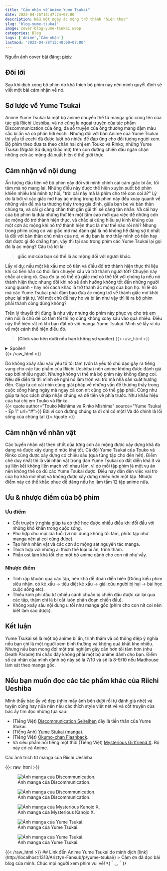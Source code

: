 ```yaml
---
title: "Cảm nhận về Anime Yume Tsukai"
date: 2023-04-26T14:47:24+07:00
description: Nếu một ngày ác mộng trở thành "hiện thực"
slug: "blog-yume-tsukai"
image: cover-blog-yume-tsukai.webp
categories: Blog
tags: ['Anime','Cảm nhận']
lastmod: '2023-04-28T15:40:00+07:00'
---
```

Nguồn ảnh cover bài đăng: [pixiv](https://www.pixiv.net/en/artworks/27562327)   
## Đôi lời  
Sau khi dịch xong bộ phim do khá thích bộ phim này nên mình quyết định sẽ viết một bài cảm nhận về nó.
## Sơ lược về Yume Tsukai   
Anime Yume Tsukai là một bộ anime chuyển thể từ manga gốc cùng tên của tác giả [Riichi Ueshiba](https://myanimelist.net/people/3230/Riichi_Ueshiba), và nó cũng là ngoại truyện của tác phẩm Discommunication của ông, đa số truyện của ông thường mang đậm màu sắc bí ẩn và có phần hơi ecchi. Nhưng đối với bản Anime của Yume Tsukai thì yếu tố ecchi đã được lượt bỏ nhiều để đáp ứng cho đối tượng người xem.
Bộ phim theo đưa ta theo chân hai chị em Touko và Rinko; những Yume Tsukai (Người Sử dụng Giấc mơ) trên con đường chiến đấu ngăn chặn những cơn ác mộng đã xuất hiện ở thế giới thực.
## Cảm nhận về nội dung   
Ấn tượng đầu tiên về bộ phim này đối với mình chính cái cảm giác bí ẩn, tối tăm mà nó mang lại. Những điều này được thể hiện xuyên suốt bộ phim khiến nhiều khi mình tự hỏi, "trời cái này mà là phim cho trẻ con coi à?"
Lý do là bởi vì các giấc mơ hay ác mộng trong bộ phim này đều xoay quanh về những vấn đề mà ta thường thấy trong gia đình, giữa bạn bè và bản thân chúng ta, và cái gì càng chân thật gần gũi thì sẽ càng tàn nhẫn. Và cái hay của bộ phim là đưa những thứ lên một tầm cao mới qua việc để những cơn ác mộng đó trở thành hiện thực, và chắc ai cũng hiểu sự kinh khủng của một cơn ác mộng khi nó trở thành hiện thực là như thế nào rồi nhỉ? 
Nhưng trong phim cũng có vài giấc mơ mà đánh giá là nó không hề đáng sợ ít nhất là đối với bản thân chủ nhân của nó, ví dụ bạn là mơ thấy mình có tiền hay đạt được gì đó chẳng hạn, vậy thì tại sao trong phim các Yume Tsukai lại gọi đó là ác mộng? Câu trả lời là:    
> **giấc mơ của bạn có thể là ác mộng đối với người khác.**

Lấy ví dụ: nếu một kẻ xấu mơ có tiền và điều đó trở thành hiện thực thì liệu khi có tiền hắn có thôi làm chuyện xấu và trở thành người tốt? Chuyện này chắc ai cũng rõ.
Qua đó ta có thể dù giấc mơ có thể tốt với chúng ta nếu nó thành hiện thực nhưng đôi khi nó sẽ ảnh hưởng không tốt đến những người xung quanh - hay nói cách khác là trở thành ác mộng của bọn họ. Vì lẽ đó mà các Yume Tsukai phải đảm bảo đưa ác mộng trở về thành giấc mơ khôi phục lại trật tự. Với một chủ đề hay ho và bí ẩn như vậy thì lẽ ra bộ phim phải thành công đúng không?

Trên lý thuyết thì đúng là như vậy nhưng do phim này phục vụ cho trẻ em nên nói là chủ đề có tâm tối thì họ cũng không xoáy sâu vào quá nhiều. Điều này thể hiện rất rõ khi bạn đặt nó với manga Yume Tsukai.
Mình sẽ lấy ví dụ về một cảnh thể hiện điều đó.   

>**(Click vào bên dưới nếu bạn không sợ spoiler)**
{{< raw_html >}}  
<details> 
  <summary>Spoiler!</summary>
  Ở vụ án đầu tiên trong anime thì nó chỉ đơn thuần là về vụ mất tích của một cô gái do chủ nhân của của ác mộng thích cô ấy nhưng lại sợ bị từ chối và nó chỉ kéo dài một tập. Và nó chỉ có thế.
  Nhưng trong manga thì vụ này khá dark đại loại không chỉ một người bị mất tích mà chủ nhân ác mộng lại còn là con trai giả gái và muốn người mình yêu trở thành nam và "hoà làm một với họ." Holyshit quả này mà lên anime thời này cháy phải biết.
</details>
{{< /raw_html >}}
  
Do không xoáy sâu vào yếu tố tối tăm (vốn là yếu tố chủ đạo gây ra tiếng vang cho các tác phẩm của Riichi Ueshiba) nên anime không được đánh giá cao bởi nhiều người. Nhưng không vì thế mà bộ phim này không đáng coi. Nếu để diễn tả thì mình sẽ nghĩ nó làm tròn vai trò mà nhà sản xuất hướng đến. Giúp ta có cái nhìn cũng giải pháp về những vấn đề thường thấy trong cuộc sống hàng ngày mà ngay cả con nít cũng có thể gặp phải. Cũng như giúp ta học cách chấp nhận chúng và để tiến về phía trước. Như khẩu hiệu của hai chị em Touko và Rinko.  
{{< quote author="Touko Mishima và Rinko Mishima" source="Yume Tsukai - Ep 1" url="#">}}
Bởi vì con đường chúng ta đi chỉ có một! Và đó chính là lối sống của chúng ta!
{{< /quote >}}
## Cảm nhận về nhân vật  
Các tuyến nhân vật then chốt của từng cơn ác mộng được xây dựng khá đa dạng và được xây dựng ở mức khá tốt. Cả đội Yume Tsukai của Touko và Rinko cũng được xây dựng có chiều sâu (qua từng tập cho đến hết). Điểm chê duy nhất thì là vài nhân vật trong dàn Yume Tsukai có đất diễn khá ít và sự liên kết không liền mạch với nhau lắm, vì do mỗi tập phim là một vụ án nên không thể có đủ các Yume Tsukai được. Điều này dẫn đến việc vai trò của họ khá mờ nhạt và không được xây dựng nhiều hơn một tập. Nhược điểm này có thể khắc phục dễ dàng nếu họ làm tầm 12 tập anime nữa.
## Ưu & nhược điểm của bộ phim   
### Ưu điểm    
- Cốt truyện ý nghĩa giúp ta có thể học được nhiều điều khi đối đầu với những khó khăn trong cuộc sống.
- Phù hợp cho mọi lứa tuổi (vì nội dung không tối tăm, phức tạp như manga nên ai coi cũng được).
- Tạo hình nhân vật và các cơn ác mộng sát nguyên tác manga.
- Thích hợp với những ai thích thể loại bí ẩn, trinh thám.
- Phần ost làm khá tốt cho một bộ anime dành cho con nít như vầy.
### Nhược điểm   
- Tính rập khuôn qua các tập, nên khá dễ đoán diễn biến (Giống kiểu phim siêu nhân. có kẻ xấu -> tiệu diệt kẻ xấu -> giải cứu người bị hại -> bài học cuộc sống etc).
- Thiếu kinh phí đầu tư (nhiều cảnh chuẩn bị chiến đấu được xài lại qua các tập, thậm chí là bị cắt luôn phân đoạn chiến đấu).
- Không xoáy sâu nội dung u tối như manga gốc (phim cho con nít coi nên biết làm sao được).
## Kết luận   
Yume Tsukai sẽ là một bộ anime bí ẩn, trinh thám và có thông điệp ý nghĩa nếu bạn chỉ là một người xem bình thường và không quá khắt khe nhiều. Nhưng nếu bạn mong đợi một trải nghiệm gây cấn hơn tối tăm hơn (như Death Parade) thì chắc đây không phải một bộ anime dành cho bạn.
Điểm số cả nhân của mình dành bộ này sẽ là 7/10 và sẽ là 8-9/10 nếu Madhouse làm sát theo manga gốc.
## Nếu bạn muốn đọc các tác phẩm khác của Riichi Ueshiba   
Mình thấy bác ấy vẽ đẹp (nhìn mấy ảnh bên dưới rồi tự đánh giá nhé)  và tuyện cũng hay nữa nên nếu các thích style viết nét vẽ và cốt truyện của bác ấy tìm đọc những tựa sau:
- (Tiếng Việt) [Discommunication Seireihen](https://blogtruyen.vn/7534/discommunication-seireihen) đây là tiền thân của Yume Stukai.
- (Tiếng Anh) [Yume Stukai (manga)](https://mangatoto.com/series/53357).
- (Tiếng Việt) [Ōkumo-chan Flashback](https://blogtruyen.vn/16297/ookumo-chan-flashback).
- Và siêu phẩm nổi tiếng một thời (Tiếng Việt) [Mysterious Girlfriend X](https://blogtruyen.vn/1056/mysterious-girlfriend-x). Bộ này có cả Anime.

Các ảnh trích từ manga của Riichi Ueshiba:   
        
{{< raw_html >}}  
<p align="center">
	<figure>
		<img src="/discommunication-1.webp" loading="lazy" title="Ảnh manga của Discommunication." alt="Ảnh manga của Discommunication.">
		<figcaption>Ảnh manga của Discommunication.</figcaption>	
	</figure>
	<figure>
		<img src="/discommunication-2.webp" loading="lazy" title="Ảnh manga của Discommunication." alt="Ảnh manga của Discommunication.">
		<figcaption>Ảnh manga của Discommunication.</figcaption>	
	</figure>
	<figure>
		<img src="/mysteriouskanojox.webp" loading="lazy" title="Ảnh manga của Mysterious Kanojo X." alt="Ảnh manga của Mysterious Kanojo X.">
		<figcaption>Ảnh manga của Mysterious Kanojo X.</figcaption>	
	</figure>
	<figure>
		<img src="/yume-tsukai-2.webp" loading="lazy" title="Ảnh manga của Yume Tsukai." alt="Ảnh manga của Yume Tsukai.">
		<figcaption>Ảnh manga của Yume Tsukai.</figcaption>	
	</figure>
	<figure>
		<img src="/yume-tsukai-3.webp" loading="lazy" title="Ảnh manga của Yume Tsukai." alt="Ảnh manga của Yume Tsukai.">
		<figcaption>Ảnh manga của Yume Tsukai.</figcaption>	
	</figure>
</p>
{{< /raw_html >}}   
## Link đến Anime Yume Tsukai do mình dịch   
[link](http://localhost:1313/Ariztyn-Fansub/p/yume-tsukai/)   
> Cảm ơn đã đọc bài blog của mình. Chúc mọi người xem phim vui vẻ! ٩(＾◡＾)۶